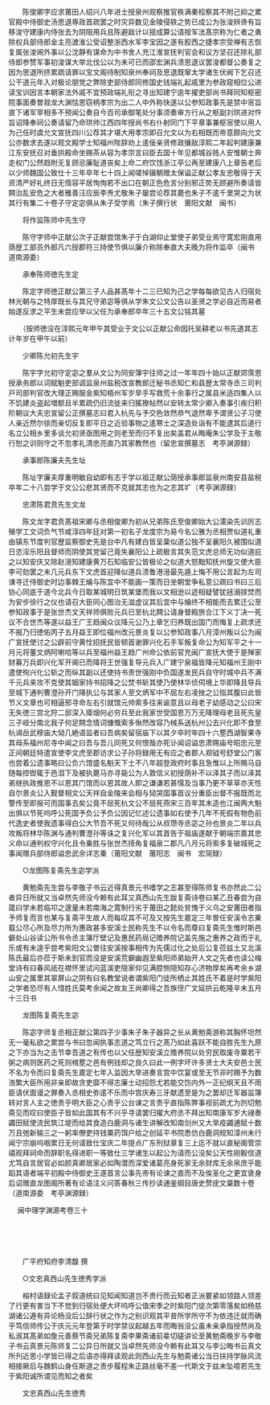 <!-- { "loadSidebar": true } -->
　　陈俊卿字应求莆田人绍兴八年进士授泉州观察推官秩满秦桧察其不附己抑之累官殿中侍御史汤思退専政首疏罢之时灾异数见金陵侵轶之势已成公为张浚辨谗有旨移浚守建康内侍张去为阴阻用兵且陈避敌计以揺成算公请按军法髙宗称为仁者之勇除权兵部侍郎金主亮渡淮公受诏整浙西水军李宝因之遂有胶西之捷孝宗受禅有志恢复属张浚阃外事以公沈静有谋命为中书舍人充江淮宣抚判官会和议方坚召还除礼部侍郎参赞军事初浚谋大举北伐公以为未可已而邵宏渊兵溃思退议罢浚都督公奏复之因为思退所挤累疏请罪以宝文阁待制知泉州奉祠及思退既窜太学诸生伏阙下乞召还公干道元年入对极论朋党之弊除吏部侍郎同修国史钱端礼起戚里为参政窥相位公进读宝训因言本朝家法外戚不宜预政端礼衔之寻出知建宁逾年擢吏部尚书拜同知枢密院事面奏曽觌龙大渊怙恩窃柄孝宗为出二人中外称快遂以公参知政事先是禁中宻旨直下诸军宰相多不预闻公奏自今百司承御笔处分事须奏审方行从之枢副刘珙进对忤旨诏降奉祠公奏请留乃命珙帅江西四年授尚书右仆射同门下平章事兼枢宻使以用人为己任时虞允文宣抚四川公荐其才堪大用孝宗即召允文以为右相既而帝意颇向允文公亦数求去遂以观文殿学士知福州陛辞劝上逺佞亲贤修政攘敌淳熙二年起判建康兼江东安抚召对垂拱殿命坐赐茶从容为孝宗言曰臣去国十年见都城谷贱人安惟朝士奔走权门公然趋附无复顾忌廉耻道丧矣上命二府饮饯浙江亭公再至建康八上章告老后以少师魏国公致仕十三年卒年七十四上闻嗟悼辍朝赠太保谥正献公孝友忠敬得于天资清严好礼终日无惰容平居恂恂若不出口在朝正色危言分别邪正势无顾避所奏请皆闗治乱安危之大者雅善汪应辰李焘尤敬朱子屡尝论荐其薨也朱子不逺千里哭之为状其行有集二十卷子守定宓俱从朱子受学焉（朱子撰行状　莆阳文献　闽书）

　　将作监陈师中先生守

　　陈守字师中正献公次子正献尝馆朱子于白湖仰止堂使子弟受业焉守寛宏刚直用荫歴工部员外郎凡六授郡符三持使节俱以廉介称除奉直大夫晚为将作监卒（闽书　道南源委）

　　承奉陈师徳先生定

　　陈定字师徳正献公第三子人品甚髙年十二三已知为己之学每每欲见古人归宿处林光朝与之特厚既长与其兄守弟宓等俱从学朱文公文公告以圣贤之学必自近而易者始遂反求之平生未尝应举以父任为承奉郎卒年三十五文公铭其墓

　　（按师徳没在淳熙元年甲午其受业于文公以正献公命因托吴耕老以书先道其志计年岁在甲午以前）

　　少卿陈允初先生宇

　　陈宇字允初守定宓之羣从文公为同安簿宇往师之过一年年四十始以正献郊霈恩授承务郎以词赋魁吏部调监泉州盐税改宣教郎迁秘书丞知仁和县歴太常寺丞三司判戸司部判官改大理正赐服金紫知梧州军岁旱手写救荒十余事行之属县米适四集人以不饥建炎盗起増额且半累疏仍旧流徙来归猺獠帖然以安转太常少卿入奏事引疾归积阶朝议大夫忠宣留公正撰墓志曰君入杭先与予交色敛然恭气退然卑予谓贤公子习使人亲近然尔徐而亲切反复即平日之近验事物之逺寒士之深造处诣有不能逮其后道行名立公相乡里多谈允初贤亟图用之则老至而归不复出矣盖君从晦庵朱公学及于主敬行恕之训则守之不忽孝礼清忠亮直乃其家教然也（留忠宣撰墓志　考亭渊源録）

　　承事郎陈廉夫先生址

　　陈址字廉夫厚重明敏自幼即有志于学以祖正献公荫授承事郎监泉州南安县盐税卒年二十八尝学于文公公悲其贤而不克就其志也为之志其圹（考亭渊源録）

　　忠肃陈君贲先生文龙

　　陈文龙字君贲髙祖宋卿与丞相俊卿为初从兄弟陈氏至俊卿始大公濡染先训厉志殖学工文词负气节咸淳四年廷对第一初名子龙度宗为易今名公雅为丞相贾似道礼重由镇东节度判官歴监察御史先是台中凡有建白皆呈稾似道公独不呈襄阳久被围似道日恣淫乐阳且督师而阴使其党留己竟失襄阳公上疏极言其失范文虎总师无功似道庇之以知安庆又除赵溍知建康黄万石知临安公皆极论之似道大怒黜知抚州旋又使大臣李可劾罢之未几元兵东下文虎首迎降似道兵溃鲁港溍最先遁上悔不用公言起为左司谏寻迁侍御史时边事棘王爚与陈宜中不能画一策而日坐朝堂争私意公疏曰书曰三后协心同底于道今北兵今日取某城明日筑某堡而我以文相逊以迹相疑譬犹拯溺捄焚而为安步徐行之仪也请召大臣同心图治无滋虚议其后宜中与爚终不相能而去累迁公至参知政事于是张世杰文天祥师俱败元兵已至杭北闗公请身督殿旅合江下义丁决一死议不合世杰等遂以益王广王趋闽众议降元公乃上章乞归养既出国门而悔复上疏求还不报乃归徳佑丙子五月益王即位福州改元景炎复以公参知政事八月漳州叛以公为闽广宣抚使讨之公辟前守黄恮招抚民皆顿首谢罪兴化石手军叛复命公为知军平之十一月元将董文炳阿喇哈等以兵至福州益王趋广州命公依前官充闽广宣抚大使于是殚家财募万兵即兴化军开阃已而降将王世强复导元兵入广建宁泉福皆降元知福州王刚中遣使徇兴化公斩之而纵其副以还使持书责世强刚中负国遂发民兵自守时城中兵不满千元兵来攻不克使其姻家持书招降之公焚书斩其使乃使林华侦伺境上华即降且导兵至城下通判曹澄孙开门降执公与其家人至文炳军中不屈左右凌挫之公指其腹曰此皆节义文章也可相逼邪寻命左右引就馆元帅索多往来谕意且以母老子幼感动之公曰宋无失徳三宫北狩二邸深入瘴烟何必穷兵至此我家世受国恩万万无降理母老且死先皇三子岐分南北我子何足闗念情词慷慨索多愀然改容乃械系送杭州公去兴化即不食至杭谒岳武穆庙大恸几絶语监者曰吾病矣留宿庙下以其夕卒时年四十六塟西湖智果寺其母系福州尼寺中闻之曰吾与吾儿同死又何恨哉亦死讣闻诏谥忠肃赐庙号昭忠元至正间朝廷特遣宣使李文虎至郡访求公子孙将録用无有应之者郡人郑钺号舒堂公门客也尝着公遗事略曰公负六馆盛名魁天下士不八年超登政府时事且急惟以上所赐马自随每控辔辄于邑泪下及被执薨马亦寻毙公为人敦信义初授荫补不以泽其子而以泽其弟继执政推恩不以恩其门馆而以恩其故人即之谦谦若甚懦及当事乃更不草草亦天性自尔景炎公入觐督相文公天祥自金陵来会相与恸哭国事首议分重臣出督不报既而北警传至即报可而国事去矣公竟不屈死杭文公不屈死燕宋三百年其末造也江闽两大魁出俱以节死呜呼公死国予负公予负公因记忆述公遗事如右使予几年不死假有物色前代逸史者使我遗事得白公大节吾不死又何待哉公从叔瓒寺丞宓之孙也景炎二年以兵攻叛将林华陈渊与通判曹澄孙等诛之复兴化军以其首告于祖庙遂献于朝端宗嘉其忠义命以通判权守兴化且令乗胜与张世杰掎角复福泉二郡凡八月元将索多复破城死之事闻赠兵部侍郎谥忠武余详志乗（莆阳文献　莆阳志　闽书　宏简録）

　　○龙图陈复斋先生宓学派

　　黄勉斋先生尝与李敬子书云近得真景元书嗜学之志甚至得陈师复书亦然此二公者异日所就又当卓然先师没今赖有此耳又真西山先生跋复斋诗卷曰某乙丑春尝为自箴曰学未若临卭之邃量未若南海之寛制行劣于莆田之懿处贫愧于义乌之安莆田者指予师复而言也某与复斋平生故人而每叹其不可及又按先生嘉定三年曽任安溪令志乗载公尽心所及尽力所为惠政甚多安溪士民称先生不以令名而尊曰复斋先生惟时斯邑僻处山谷读公所书令丞主簿厅壁记及惠民药局记赡养院记盖先施之惠养之政而于礼乐或有未遑乎尝考紫阳文公曽往安溪按事相传为先儒过化之处后公复莅兹土又北溪陈氏最后亦莅于斯未到官而没是安溪荒僻幽遐至紫阳师弟始开人文之先者也读公梅堂诗有曰春风祇在襟怀里试问蓝溪吏隠家仰见满腔恻隠知存心济物厚矣再考余乡湖山安之属里其翠屏山之阴有曰名教堂说者谓紫阳门徒所栖止其姓氏不着是时学紫阳之学者恐尽有人惜姓氏莫考余闻之故友王尚卿得之吾族侄广文延拱云乾隆辛未五月十三日书

　　龙图陈复斋先生宓

　　陈宓字师复丞相正献公第四子少事朱子朱子器异之长从黄勉斋游称其胸怀坦然无一毫私欲之累尝与书曰忽闻执事志道之笃立行之髙乃如此喜跃不能自胜先生九原之下亦当为之击节幸吾道之有传也以父任歴知安溪立赡养院以处穷民取废寺粟若干粥之病则医药之死则棺塟之邑有例钱却之良久曰此一例字坏许多贤士大夫安邑士民不名为令而曰复斋先生嘉定七年入监因大旱进奏言宫中饮宴或至无节非时赐予为数浩繁大臣所用非亲即故贪吏靡不得志廉士动招怨尤若能交饬内外一正纪纲天且不雨臣请伏面谩之罪奏入丞相史弥逺不乐而中宫庆寿三牙献遗至是为之罢却迁军器监簿转对言人主之徳贵乎明大臣之心贵乎公台谏之言贵乎直指陈弊事视前疏尤为剀切勉斋见而叹曰使臣子皆如此国其有不兴乎寻请罢归擢大府丞不拜出知南康军岁大祲奏蠲田赋使流民筑江堤而给其食造白鹿洞与诸生讲解改知南剑州又大旱疫蠲逋赋十数万且弛新输三之一躬率僚吏持钱粟药饵户给之创延平书院悉仿白鹿洞规知漳州未行闻宁宗崩呜咽累日无何请致仕宝庆二年提点广东刑狱章复三上迄不就以直秘阁管崇禧观拜祠命而辞职名得进职一等致仕三学诸生以起公为请而公没矣公天性刚毅信道尤笃自言居官必如颜真卿居家必如陶潜而深爱诸葛亮身死家无余财库无余帛庶乎能蹈其语者端平初殿中侍御史王遂首言公事先帝有论谏之直而不及俟圣化之更宜褒身后诏赠直龙图阁所著有论语注义问答春秋三传抄读通鉴纲目唐史赘疣文稾数十卷（道南源委　考亭渊源録） 

　
闽中理学渊源考卷三十

　

　　

　　广平府知府李清馥 撰

　　○文忠真西山先生徳秀学派

　　榕村语録论孟子叙道统曰见知闻知道岂不贵行而云知者正派要紧如领路人领差了行更有害当下不觉到归宿处便大坏呜呼公值宋季之时紫阳门徒次第零落矣如杨慈湖诸公逓有异论杨没后公辞行状之作为之别识观其平昔所学所守不为依违迁就而确乎笃信师传公于庆元元年登第于时学禁议起越五年而晦翁没公虽未亲承指授然尚及私淑其髙弟如詹元善蔡节斋兄弟陈复斋李果斋诸前辈切磋讲论至黄勉斋晚岁与李敬子书云真景元陈师复二公异日所就又当卓然先师没今赖有此耳又与李公晦书云真文所刋近思小学皆已得之后语亦得拜读观此则西山先生与勉斋诸公当日扶持学脉风流相接厥后与魏鹤山身任斯道之责步履程朱正路丝毫不差一代斯文于兹未坠噫若先生于紫阳诚所谓见而知之者矣

　　文忠真西山先生徳秀

